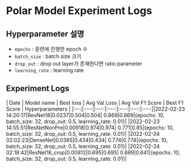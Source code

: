 # Polar Model Experiment Logs

## Hyperparameter 설명

- `epochs` : 훈련에 진행한 epoch 수
- `batch_size` : batch size 크기
- `drop_out` : drop out layer가 존재한다면 ratio parameter
- `learning_rate` : learning rate

## Experiment Logs

| Date | Model name | Best loss | Avg Val Loss | Avg Val F1 Score | Best F1 Score | Hyperparameters |
|:--:|:---:|:---:|:---:|:---:|:---:|:---:||2022-02-23 14:20:17|ResNet18|0.0237|0.504|0.504|                        0.869|0.869|{epochs: 10, batch_size: 32, drop_out: 0.5, learning_rate: 0.01}|
|2022-02-23 14:55:51|ResNetNonPre|0.00918|0.974|0.974|                        0.771|0.85|{epochs: 10, batch_size: 32, drop_out: 0.5, learning_rate: 0.01}|
|2022-02-24 02:02:23|DenseNet|0.0385|0.434|0.434|                        0.774|0.774|{epochs: 10, batch_size: 32, drop_out: 0.5, learning_rate: 0.01}|
|2022-02-24 02:18:42|ResNet18_crop|0.00812|0.695|0.695|                        0.689|0.641|{epochs: 10, batch_size: 32, drop_out: 0.5, learning_rate: 0.01}|
